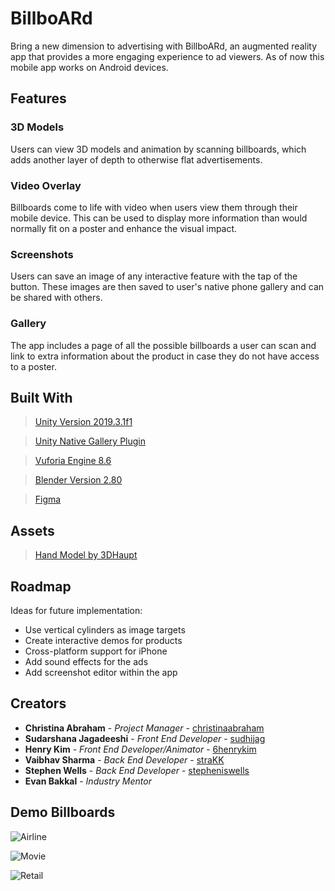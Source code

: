 # BillboARd
Bring a new dimension to advertising with BillboARd, an augmented reality app that provides a more engaging experience to ad viewers. As of now this mobile app works on Android devices. 

## Features 

### 3D Models 
Users can view 3D models and animation by scanning billboards, which adds another layer of depth to otherwise flat advertisements.

### Video Overlay
Billboards come to life with video when users view them through their mobile device. This can be used to display more information than would normally fit on a poster and enhance the visual impact.

### Screenshots
Users can save an image of any interactive feature with the tap of the button. These images are then saved to user's native phone gallery and can be shared with others.

### Gallery
The app includes a page of all the possible billboards a user can scan and link to extra information about the product in case they do not have access to a poster.

## Built With
> [Unity Version 2019.3.1f1](https://unity3d.com/get-unity/download)

> [Unity Native Gallery Plugin](https://github.com/yasirkula/UnityNativeGallery)

> [Vuforia Engine 8.6](https://developer.vuforia.com/downloads/sdk)

> [Blender Version 2.80](https://www.blender.org/)

> [Figma](https://www.figma.com/)

## Assets
> [Hand Model by 3DHaupt](https://www.turbosquid.com/3d-models/hands-rigged-3ds-free/932376)

## Roadmap
Ideas for future implementation: 
* Use vertical cylinders as image targets
* Create interactive demos for products
* Cross-platform support for iPhone
* Add sound effects for the ads
* Add screenshot editor within the app

## Creators
* **Christina Abraham** - *Project Manager* - [christinaabraham](https://github.com/christinaabraham)
* **Sudarshana Jagadeeshi** - *Front End Developer* - [sudhijag](https://github.com/sudhijag)
* **Henry Kim** - *Front End Developer/Animator* - [6henrykim](https://github.com/6henrykim)
* **Vaibhav Sharma** - *Back End Developer* - [straKK](https://github.com/straKK)
* **Stephen Wells** - *Back End Developer* - [stepheniswells](https://github.com/stepheniswells)
* **Evan Bakkal** - *Industry Mentor*

## Demo Billboards
![Airline](https://i.imgur.com/EAEaXmT.jpg)

![Movie](https://i.imgur.com/Nouj0ED.jpg)

![Retail](https://i.imgur.com/iCrpjKa.jpg)







